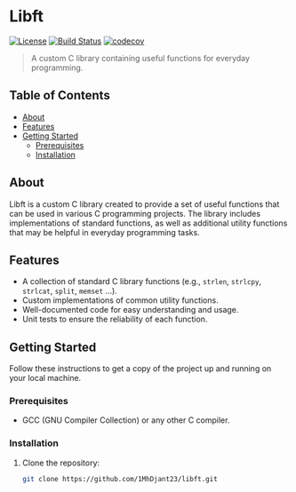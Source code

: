 # Libft

[![License](https://img.shields.io/badge/license-MIT-blue.svg)](https://opensource.org/licenses/MIT)
[![Build Status](https://travis-ci.org/1MhDjant23/libft.svg?branch=master)](https://travis-ci.org/1MhDjant23/libft)
[![codecov](https://codecov.io/gh/1MhDjant23/libft/branch/master/graph/badge.svg)](https://codecov.io/gh/1MhDjant23/libft)

> A custom C library containing useful functions for everyday programming.

## Table of Contents

- [About](#about)
- [Features](#features)
- [Getting Started](#getting-started)
  - [Prerequisites](#prerequisites)
  - [Installation](#installation)
## About

Libft is a custom C library created to provide a set of useful functions that can be used in various C programming projects. The library includes implementations of standard functions, as well as additional utility functions that may be helpful in everyday programming tasks.

## Features

- A collection of standard C library functions (e.g., `strlen`, `strlcpy`, `strlcat`, `split`, `memset` ...).
- Custom implementations of common utility functions.
- Well-documented code for easy understanding and usage.
- Unit tests to ensure the reliability of each function.

## Getting Started

Follow these instructions to get a copy of the project up and running on your local machine.

### Prerequisites

- GCC (GNU Compiler Collection) or any other C compiler.

### Installation

1. Clone the repository:

   ```bash
   git clone https://github.com/1MhDjant23/libft.git
